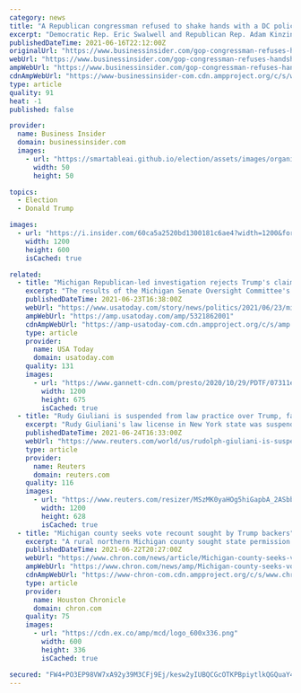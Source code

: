 ```yaml
---
category: news
title: "A Republican congressman refused to shake hands with a DC police officer beaten by Trump loyalists on Jan. 6, according to 2 House members"
excerpt: "Democratic Rep. Eric Swalwell and Republican Rep. Adam Kinzinger reported Fanone's interaction with Rep. Andrew Clyde via Twitter on Tuesday."
publishedDateTime: 2021-06-16T22:12:00Z
originalUrl: "https://www.businessinsider.com/gop-congressman-refuses-handshake-with-dc-police-officer-attacked-on-jan-6-2021-6"
webUrl: "https://www.businessinsider.com/gop-congressman-refuses-handshake-with-dc-police-officer-attacked-on-jan-6-2021-6"
ampWebUrl: "https://www.businessinsider.com/gop-congressman-refuses-handshake-with-dc-police-officer-attacked-on-jan-6-2021-6?amp"
cdnAmpWebUrl: "https://www-businessinsider-com.cdn.ampproject.org/c/s/www.businessinsider.com/gop-congressman-refuses-handshake-with-dc-police-officer-attacked-on-jan-6-2021-6?amp"
type: article
quality: 91
heat: -1
published: false

provider:
  name: Business Insider
  domain: businessinsider.com
  images:
    - url: "https://smartableai.github.io/election/assets/images/organizations/businessinsider.com-50x50.jpg"
      width: 50
      height: 50

topics:
  - Election
  - Donald Trump

images:
  - url: "https://i.insider.com/60ca5a2520bd1300181c6ae4?width=1200&format=jpeg"
    width: 1200
    height: 600
    isCached: true

related:
  - title: "Michigan Republican-led investigation rejects Trump's claim that 2020 election was stolen"
    excerpt: "The results of the Michigan Senate Oversight Committee's investigation into the election found no basis for a conspiracy to steal the election."
    publishedDateTime: 2021-06-23T16:38:00Z
    webUrl: "https://www.usatoday.com/story/news/politics/2021/06/23/michigan-senate-investigation-election-trump/5321862001/"
    ampWebUrl: "https://amp.usatoday.com/amp/5321862001"
    cdnAmpWebUrl: "https://amp-usatoday-com.cdn.ampproject.org/c/s/amp.usatoday.com/amp/5321862001"
    type: article
    provider:
      name: USA Today
      domain: usatoday.com
    quality: 131
    images:
      - url: "https://www.gannett-cdn.com/presto/2020/10/29/PDTF/07311e25-aa54-4792-a3a5-dfa43ca42a4d-AP20302721435763.jpg?auto=webp&crop=5856,3294,x0,y297&format=pjpg&width=1200"
        width: 1200
        height: 675
        isCached: true
  - title: "Rudy Giuliani is suspended from law practice over Trump, false election claims"
    excerpt: "Rudy Giuliani's law license in New York state was suspended on Thursday, as a state appeals court found he had lied in arguing that the 2020 presidential election was stolen from his client, former U."
    publishedDateTime: 2021-06-24T16:33:00Z
    webUrl: "https://www.reuters.com/world/us/rudolph-giuliani-is-suspended-law-practice-new-york-state-2021-06-24/"
    type: article
    provider:
      name: Reuters
      domain: reuters.com
    quality: 116
    images:
      - url: "https://www.reuters.com/resizer/MSzMK0yaHOg5hiGapbA_2ASbbk8=/1200x628/smart/filters:quality(80)/cloudfront-us-east-2.images.arcpublishing.com/reuters/E73N7CFOKFLERCEMLAVGY5V4SE.jpg"
        width: 1200
        height: 628
        isCached: true
  - title: "Michigan county seeks vote recount sought by Trump backers"
    excerpt: "A rural northern Michigan county sought state permission Tuesday to recount its 2020 presidential election ballots and hire an outside firm to look for evidence of voting machine tampering. The Cheboygan County Board of Commissioners voted 4-3 to send a letter to the state elections director seeking a hand recount of the ballots and a comparison of the results with those reported after the Nov."
    publishedDateTime: 2021-06-22T20:27:00Z
    webUrl: "https://www.chron.com/news/article/Michigan-county-seeks-vote-recount-sought-by-16266239.php"
    ampWebUrl: "https://www.chron.com/news/amp/Michigan-county-seeks-vote-recount-sought-by-16266239.php"
    cdnAmpWebUrl: "https://www-chron-com.cdn.ampproject.org/c/s/www.chron.com/news/amp/Michigan-county-seeks-vote-recount-sought-by-16266239.php"
    type: article
    provider:
      name: Houston Chronicle
      domain: chron.com
    quality: 75
    images:
      - url: "https://cdn.ex.co/amp/mcd/logo_600x336.png"
        width: 600
        height: 336
        isCached: true

secured: "FW4+PO3EP98VW7xA92y39M3CFj9Ej/kesw2yIUBQCGcOTKPBpiytlkQGQuaY4XOd9o0gRnJQz6DyrQ+LanBWeLbd0k8cAtu9k/wSPcsodRJwBguNojrjQ3Q0k9VveHuKNr2Nn0V1+daUWcMmCfxUt5CNkDXrhqlG9zvG4RQsB38NWuqlhoHnoGKfi/iYMOrrygcPyevmeAkUOkFSaEScQtPkGykc/wA8a9Ejvz0SU+ZApIgSPmKuU99MVkqf+vA2DNDAt347gQtE4rNnFjueW05pdw/nN7mT3iM+hbkNDg+Rn2mvyTuCKj1quC2Mo49/oabFVTjUiuT+IWPlFxy+8MHwVhGDIvTdn9ySGRcVqBU=;PJbxAK2KjwZDh5p310+H3w=="
---
```



